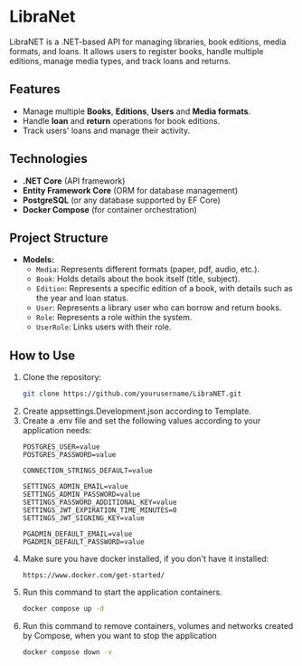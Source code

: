 # LibraNet

LibraNET is a .NET-based API for managing libraries, book editions, media formats, and loans. It allows users to register books, handle multiple editions, manage media types, and track loans and returns.

## Features

- Manage multiple **Books**, **Editions**, **Users** and **Media formats**.
- Handle **loan** and **return** operations for book editions.
- Track users' loans and manage their activity.

## Technologies

- **.NET Core** (API framework)
- **Entity Framework Core** (ORM for database management)
- **PostgreSQL** (or any database supported by EF Core)
- **Docker Compose** (for container orchestration)

## Project Structure

- **Models:**
  - `Media`: Represents different formats (paper, pdf, audio, etc.).
  - `Book`: Holds details about the book itself (title, subject).
  - `Edition`: Represents a specific edition of a book, with details such as the year and loan status.
  - `User`: Represents a library user who can borrow and return books.
  - `Role`: Represents a role within the system.
  - `UserRole`: Links users with their role.

## How to Use

1. Clone the repository:
   ```bash
   git clone https://github.com/yourusername/LibraNET.git
2. Create appsettings.Development.json according to Template.
3. Create a .env file and set the following values according to your application needs:
    ```
    POSTGRES_USER=value
    POSTGRES_PASSWORD=value

    CONNECTION_STRINGS_DEFAULT=value

    SETTINGS_ADMIN_EMAIL=value
    SETTINGS_ADMIN_PASSWORD=value
    SETTINGS_PASSWORD_ADDITIONAL_KEY=value
    SETTINGS_JWT_EXPIRATION_TIME_MINUTES=0
    SETTINGS_JWT_SIGNING_KEY=value

    PGADMIN_DEFAULT_EMAIL=value
    PGADMIN_DEFAULT_PASSWORD=value
4. Make sure you have docker installed, if you don't have it installed:
    ```
    https://www.docker.com/get-started/
5. Run this command to start the application containers.
    ```sh
    docker compose up -d
6. Run this command to remove containers, volumes and networks created by Compose, when you want to stop the application
    ```sh
    docker compose down -v
